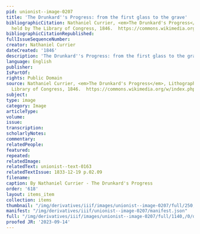 ```yaml
---
pid: unionist--image-0207
title: 'The Drunkard''s Progress: from the first glass to the grave'
bibliographicCitation: Nathaniel Currier, <em>The Drunkard's Progress</em>, Lithograph,
  held by The Library of Congress, 1846.  https://commons.wikimedia.org/w/index.php?curid=4174669
bibliographicCitationRepublished: 
fullIssueSequenceNumber: 
creator: Nathaniel Currier
dateCreated: '1846'
description: 'The Drunkard''s Progress: from the first glass to the grave'
language: English
publisher: 
IsPartOf: 
rights: Public Domain
source: Nathaniel Currier, <em>The Drunkard's Progress</em>, Lithograph, held by The
  Library of Congress, 1846.  https://commons.wikimedia.org/w/index.php?curid=4174669
subject: 
type: image
category: Image
articleType: 
volume: 
issue: 
transcription: 
scholarlyNotes: 
commentary: 
relatedPeople: 
featured: 
repeated: 
relatedImage: 
relatedText: unionist--text-0163
relatedTextIssue: 1833-12-19 p.02.09
filename: 
caption: By Nathaniel Currier - The Drunkard's Progress
order: '618'
layout: items_item
collection: items
thumbnail: "/img/derivatives/iiif/images/unionist--image-0207/full/250,/0/default.jpg"
manifest: "/img/derivatives/iiif/unionist--image-0207/manifest.json"
full: "/img/derivatives/iiif/images/unionist--image-0207/full/1140,/0/default.jpg"
proofed JR: '2023-09-14'
---
```

